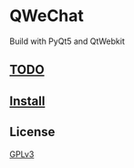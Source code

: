 # QWeChat

Build with PyQt5 and QtWebkit

## [TODO](https://github.com/zhsj/qwechat/wiki/TODO)
## [Install](https://github.com/zhsj/qwechat/wiki/Install)

## License
[GPLv3](./LICENSE)

